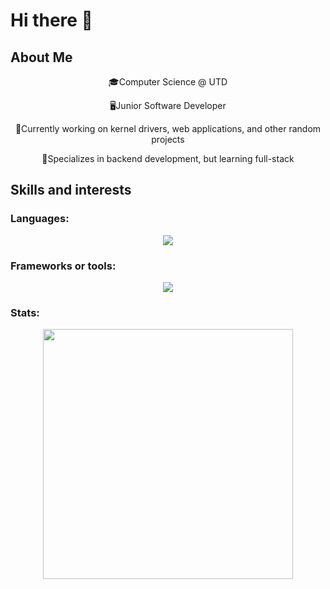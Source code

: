 # Hi there 👋

<!--
**tangalbert919/tangalbert919** is a ✨ _special_ ✨ repository because its `README.md` (this file) appears on your GitHub profile.

Here are some ideas to get you started:

- 🔭 I’m currently working on ...
- 🌱 I’m currently learning ...
- 👯 I’m looking to collaborate on ...
- 🤔 I’m looking for help with ...
- 💬 Ask me about ...
- 📫 How to reach me: ...
- 😄 Pronouns: ...
- ⚡ Fun fact: ...
-->

## About Me

<p align="center">🎓Computer Science @ UTD</p>
<p align="center">🖥️Junior Software Developer</p>
<p align="center">📝Currently working on kernel drivers, web applications, and other random projects</p>
<p align="center">🔎Specializes in backend development, but learning full-stack</p>

## Skills and interests

### Languages:
<p align="center">
  <a href="https://skillsicon.dev">
    <img src="https://skillicons.dev/icons?i=c,cs,cpp,css,html,java,js,kotlin,py&perline=5" />
  </a>
</p>

### Frameworks or tools:
<p align="center">
  <a href="https://skillsicon.dev">
    <img src="https://skillicons.dev/icons?i=androidstudio,django,dotnet,idea,linux,pytorch,qt,vim,visualstudio,vscode&perline=5" />
  </a>
</p>

### Stats:
<p align="center">
  <img src="https://github-readme-stats.vercel.app/api?username=tangalbert919&show_icons=true&theme=dark" width=400 />
</p>
